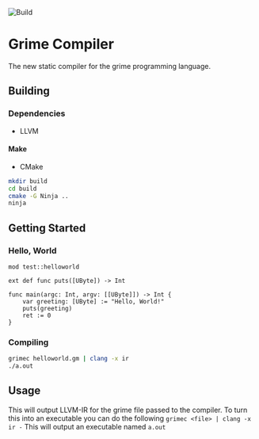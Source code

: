 ![Build](https://github.com/Edward-0/grimec/workflows/Build/badge.svg)
# Grime Compiler
The new static compiler for the grime programming language.

## Building
### Dependencies
 * LLVM
#### Make
 * CMake
```sh
mkdir build
cd build
cmake -G Ninja ..
ninja
```
## Getting Started
### Hello, World
```grime
mod test::helloworld

ext def func puts([UByte]) -> Int

func main(argc: Int, argv: [[UByte]]) -> Int {
	var greeting: [UByte] := "Hello, World!"
	puts(greeting)
	ret := 0
}
```
### Compiling

```sh
grimec helloworld.gm | clang -x ir
./a.out
```

## Usage

This will output LLVM-IR for the grime file passed to the compiler. To turn this into an executable you can do the following
```grimec <file> | clang -x ir -``` This will output an executable named `a.out`
